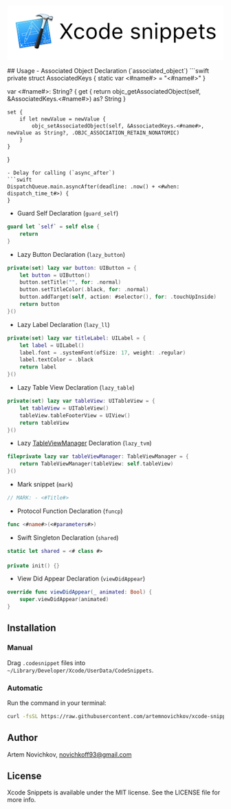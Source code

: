 <p align="center">
	<img src=".github/logo.png" alt="Xcode snippets" />
</p>
## Usage
- Associated Object Declaration (`associated_object`)
```swift
private struct AssociatedKeys {
    static var <#name#> = "<#name#>"
}

var <#name#>: String? {
    get {
        return objc_getAssociatedObject(self, &AssociatedKeys.<#name#>) as? String
    }

    set {
        if let newValue = newValue {
            objc_setAssociatedObject(self, &AssociatedKeys.<#name#>, newValue as String?, .OBJC_ASSOCIATION_RETAIN_NONATOMIC)
        }
    }
}
```
- Delay for calling (`async_after`)
```swift
DispatchQueue.main.asyncAfter(deadline: .now() + <#when: dispatch_time_t#>) {
}
```
- Guard Self Declaration (`guard_self`)
```swift
guard let `self` = self else {
    return
}
```
- Lazy Button Declaration (`lazy_button`)
```swift
private(set) lazy var button: UIButton = {
    let button = UIButton()
    button.setTitle("", for: .normal)
    button.setTitleColor(.black, for: .normal)
    button.addTarget(self, action: #selector(), for: .touchUpInside)
    return button
}()
```
- Lazy Label Declaration (`lazy_ll`)
```swift
private(set) lazy var titleLabel: UILabel = {
    let label = UILabel()
    label.font = .systemFont(ofSize: 17, weight: .regular)
    label.textColor = .black
    return label
}()
```
- Lazy Table View Declaration (`lazy_table`)
```swift
private(set) lazy var tableView: UITableView = {
    let tableView = UITableView()
    tableView.tableFooterView = UIView()
    return tableView
}()
```
- Lazy [TableViewManager](https://github.com/rosberry/TableViewTools) Declaration (`lazy_tvm`)
```swift
fileprivate lazy var tableViewManager: TableViewManager = {
    return TableViewManager(tableView: self.tableView)
}()
```
- Mark snippet (`mark`)
```swift
// MARK: - <#Title#>
```
- Protocol Function Declaration (`funcp`)
```swift
func <#name#>(<#parameters#>)
```
- Swift Singleton Declaration (`shared`)
```swift
static let shared = <# class #>

private init() {}
```
- View Did Appear Declaration (`viewDidAppear`)
```swift
override func viewDidAppear(_ animated: Bool) {
    super.viewDidAppear(animated)
}
```

## Installation

### Manual

Drag `.codesnippet` files into `~/Library/Developer/Xcode/UserData/CodeSnippets`.

### Automatic

Run the command in your terminal:
```bash
curl -fsSL https://raw.githubusercontent.com/artemnovichkov/xcode-snippets/master/install.sh | sh
```

## Author

Artem Novichkov, novichkoff93@gmail.com

## License

Xcode Snippets is available under the MIT license. See the LICENSE file for more info.
